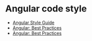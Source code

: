 # Angular code style

- [Angular Style Guide](https://angular.io/guide/styleguide)
- [Angular: Best Practices](https://codeburst.io/angular-best-practices-4bed7ae1d0b7?gi=583ce89ce8ad)
- [Angular: Best Practices](https://codeburst.io/angular-best-practices-4bed7ae1d0b7)
